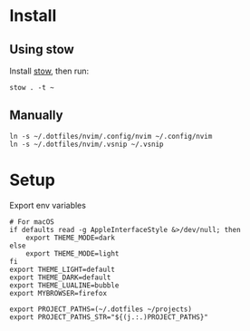 # Install
## Using stow
Install [stow](https://www.gnu.org/software/stow/), then run:

    stow . -t ~

## Manually

    ln -s ~/.dotfiles/nvim/.config/nvim ~/.config/nvim
    ln -s ~/.dotfiles/nvim/.vsnip ~/.vsnip

# Setup
Export env variables

    # For macOS
    if defaults read -g AppleInterfaceStyle &>/dev/null; then
        export THEME_MODE=dark
    else
        export THEME_MODE=light
    fi
    export THEME_LIGHT=default
    export THEME_DARK=default
    export THEME_LUALINE=bubble
    export MYBROWSER=firefox

    export PROJECT_PATHS=(~/.dotfiles ~/projects)
    export PROJECT_PATHS_STR="${(j.:.)PROJECT_PATHS}"

